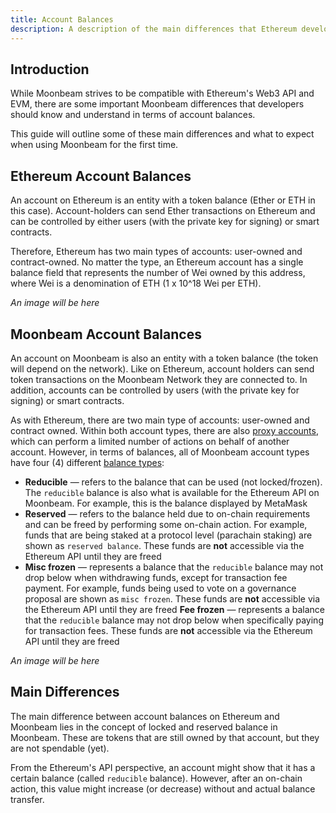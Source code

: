 ```yaml
---
title: Account Balances
description: A description of the main differences that Ethereum developers need to understand in terms of account balances on Moonbeam.
---
```


## Introduction

While Moonbeam strives to be compatible with Ethereum's Web3 API and EVM, there are some important Moonbeam differences that developers should know and understand in terms of account balances.

This guide will outline some of these main differences and what to expect when using Moonbeam for the first time.

## Ethereum Account Balances

An account on Ethereum is an entity with a token balance (Ether or ETH in this case). Account-holders can send Ether transactions on Ethereum and can be controlled by either users (with the private key for signing) or smart contracts.

Therefore, Ethereum has two main types of accounts: user-owned and contract-owned. No matter the type, an Ethereum account has a single balance field that represents the number of Wei owned by this address, where Wei is a denomination of ETH (1 x 10^18 Wei per ETH).

_An image will be here_

## Moonbeam Account Balances

An account on Moonbeam is also an entity with a token balance (the token will depend on the network). Like on Ethereum, account holders can send token transactions on the Moonbeam Network they are connected to. In addition, accounts can be controlled by users (with the private key for signing) or smart contracts.

As with Ethereum, there are two main type of accounts: user-owned and contract owned. Within both account types, there are also [proxy accounts](https://wiki.polkadot.network/docs/learn-proxies), which can perform a limited number of actions on behalf of another account. However, in terms of balances, all of Moonbeam account types have four (4) different [balance types](https://wiki.polkadot.network/docs/learn-accounts#balance-types):

 - **Reducible** — refers to the balance that can be used (not locked/frozen). The `reducible` balance is also what is available for the Ethereum API on Moonbeam. For example, this is the balance displayed by MetaMask
 - **Reserved** — refers to the balance held due to on-chain requirements and can be freed by performing some on-chain action. For example, funds that are being staked at a protocol level (parachain staking) are shown as `reserved balance`. These funds are **not** accessible via the Ethereum API until they are freed
 - **Misc frozen** — represents a balance that the `reducible` balance may not drop below when withdrawing funds, except for transaction fee payment. For example, funds being used to vote on a governance proposal are shown as `misc frozen`. These funds are **not** accessible via the Ethereum API until they are freed
  **Fee frozen** — represents a balance that the `reducible` balance may not drop below when specifically paying for transaction fees. These funds are **not** accessible via the Ethereum API until they are freed

_An image will be here_

## Main Differences

The main difference between account balances on Ethereum and Moonbeam lies in the concept of locked and reserved balance in Moonbeam. These are tokens that are still owned by that account, but they are not spendable (yet).

From the Ethereum's API perspective, an account might show that it has a certain balance (called `reducible` balance). However, after an on-chain action, this value might increase (or decrease) without and actual balance transfer.